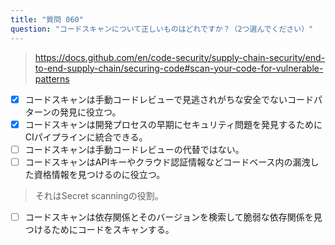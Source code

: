 ```yaml
---
title: "質問 060"
question: "コードスキャンについて正しいものはどれですか？（2つ選んでください）"
---
```


> https://docs.github.com/en/code-security/supply-chain-security/end-to-end-supply-chain/securing-code#scan-your-code-for-vulnerable-patterns
- [x] コードスキャンは手動コードレビューで見逃されがちな安全でないコードパターンの発見に役立つ。
- [x] コードスキャンは開発プロセスの早期にセキュリティ問題を発見するためにCIパイプラインに統合できる。
- [ ] コードスキャンは手動コードレビューの代替ではない。
- [ ] コードスキャンはAPIキーやクラウド認証情報などコードベース内の漏洩した資格情報を見つけるのに役立つ。
> それはSecret scanningの役割。
- [ ] コードスキャンは依存関係とそのバージョンを検索して脆弱な依存関係を見つけるためにコードをスキャンする。